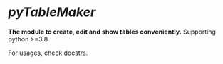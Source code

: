 # ***pyTableMaker***
**The module to create, edit and show tables conveniently.**
Supporting python >=3.8

For usages, check docstrs.
